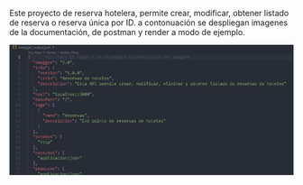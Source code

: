 Este proyecto de reserva hotelera, permite crear, modificar, obtener listado de reserva o reserva única por ID.
a contonuación se despliegan imagenes de la documentación, de postman y render a modo de ejemplo.


![image alt](https://github.com/JuanPabloMunoz/proyecto4/blob/c0482083a9cd591f92f5a63f42ca518f67dc6617/Documentacion.jpg?raw=true)
